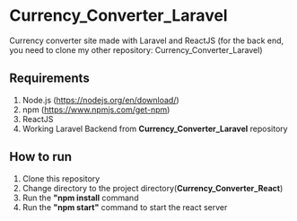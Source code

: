 # Currency_Converter_Laravel #
Currency converter site made with Laravel and ReactJS (for the back end, you need to clone my other repository: Currency_Converter_Laravel)


## Requirements ##
1. Node.js (https://nodejs.org/en/download/)
2. npm (https://www.npmjs.com/get-npm)
3. ReactJS
4. Working Laravel Backend from **Currency_Converter_Laravel** repository


## How to run ##
1. Clone this repository
2. Change directory to the project directory(**Currency_Converter_React**)
3. Run the **"npm install** command
4. Run the **"npm start"** command to start the react server
